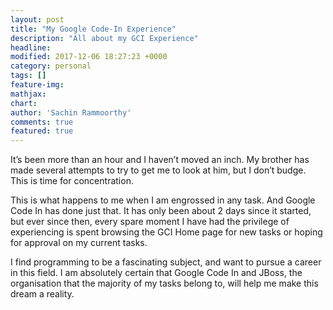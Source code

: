 ```yaml
---
layout: post
title: "My Google Code-In Experience"
description: "All about my GCI Experience"
headline: 
modified: 2017-12-06 18:27:23 +0000
category: personal
tags: []
feature-img: 
mathjax: 
chart: 
author: 'Sachin Rammoorthy'
comments: true
featured: true
---
```


It’s been more than an hour and I haven’t moved an inch. My brother has made several attempts to try to get me to look at him, but I don’t budge. This is time for concentration.

This is what happens to me when I am engrossed in any task. And Google Code In has done just that. It has only been about 2 days since it started, but ever since then, every spare moment I have had the privilege of experiencing is spent browsing the GCI Home page for new tasks or hoping for approval on my current tasks.

I find programming to be a fascinating subject, and want to pursue a career in this field. I am absolutely certain that Google Code In and JBoss, the organisation that the majority of my tasks belong to, will help me make this dream a reality.
